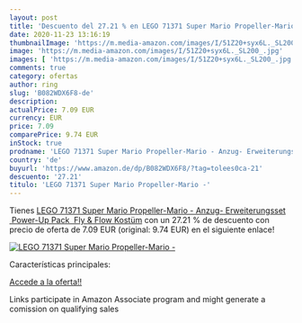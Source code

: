 ```yaml
---
layout: post
title: 'Descuento del 27.21 % en LEGO 71371 Super Mario Propeller-Mario -'
date: 2020-11-23 13:16:19
thumbnailImage: 'https://m.media-amazon.com/images/I/51Z20+syx6L._SL200_.jpg'
image: 'https://m.media-amazon.com/images/I/51Z20+syx6L._SL200_.jpg'
images: [ 'https://m.media-amazon.com/images/I/51Z20+syx6L._SL200_.jpg' ]
comments: true
category: ofertas
author: ring
slug: 'B082WDX6F8-de'
description:
actualPrice: 7.09 EUR
currency: EUR
price: 7.09
comparePrice: 9.74 EUR
inStock: true
prodname: 'LEGO 71371 Super Mario Propeller-Mario - Anzug- Erweiterungsset  Power-Up Pack  Fly & Flow Kostüm'
country: 'de'
buyurl: 'https://www.amazon.de/dp/B082WDX6F8/?tag=tolees0ca-21'
descuento: '27.21'
titulo: 'LEGO 71371 Super Mario Propeller-Mario -'
---
```


Tienes [LEGO 71371 Super Mario Propeller-Mario - Anzug- Erweiterungsset  Power-Up Pack  Fly & Flow Kostüm](https://www.amazon.de/dp/B082WDX6F8/?tag=tolees0ca-21) con un 27.21 % de descuento con precio de oferta de 7.09 EUR (original: 9.74 EUR) en el siguiente enlace!

[![LEGO 71371 Super Mario Propeller-Mario -](https://m.media-amazon.com/images/I/51Z20+syx6L._SL200_.jpg)](https://www.amazon.de/dp/B082WDX6F8/?tag=tolees0ca-21)

Características principales:


[Accede a la oferta!!](https://www.amazon.de/dp/B082WDX6F8/?tag=tolees0ca-21)

Links participate in Amazon Associate program and might generate a comission on qualifying sales



